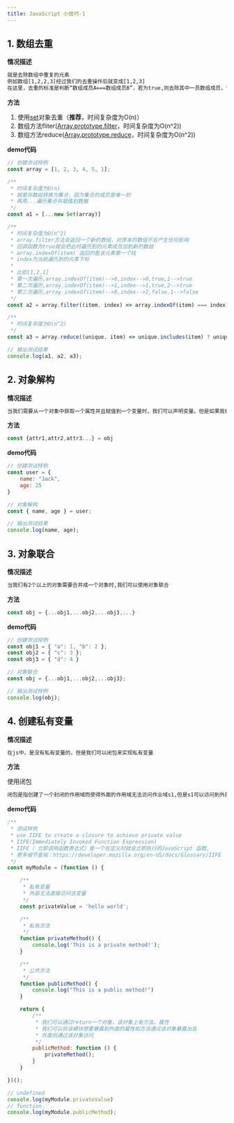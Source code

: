 ```yaml
---
title: JavaScript 小技巧-1
---
```


## 1. 数组去重

**情况描述**

```txt
就是去除数组中重复的元素
例如数组[1,2,2,3]经过我们的去重操作后就变成[1,2,3]
在这里，去重的标准是判断“数组成员A===数组成员B”，若为true,则去除其中一员数组成员，否则就不去重
```

**方法**

1. 使用[set](https://developer.mozilla.org/zh-CN/docs/Web/JavaScript/Reference/Global_Objects/Set)对象去重（**推荐**，时间复杂度为O(n)）
2. 数组方法fliter([Array.prototype.filter](https://developer.mozilla.org/zh-CN/docs/Web/JavaScript/Reference/Global_Objects/Array/filter)，时间复杂度为O(n^2))
3. 数组方法reduce([Array.prototype.reduce](https://developer.mozilla.org/zh-CN/docs/Web/JavaScript/Reference/Global_Objects/Array/reduce)，时间复杂度为O(n^2))

**demo代码**

```js
// 创建测试样例
const array = [1, 2, 3, 4, 5, 1];

/**
 * 时间复杂度为O(n)
 * 就是将数组转换为集合，因为集合的成员是唯一的
 * 再用...遍历集合并赋值到数据
 */
const a1 = [...new Set(array)]

/**
 * 时间复杂度为O(n^2)
 * array.filter方法会返回一个新的数组，对原本的数组不会产生任何影响
 * 回调函数为true就会把此时遍历到的元素成员加到新的数组
 * array.indexOf(item) 返回的是该元素第一个找
 * index为当前遍历到的元素下标
 * 
 * 比如[1,2,1]
 * 第一次遍历,array.indexOf(item)-->0,index-->0,true,1-->true
 * 第二次遍历,array.indexOf(item)-->1,index-->1,true,2-->true
 * 第三次遍历,array.indexOf(item)-->0,index-->2,false,1-->false
 */
const a2 = array.filter((item, index) => array.indexOf(item) === index);

/**
 * 时间复杂度为O(n^2)
 */
const a3 = array.reduce((unique, item) => unique.includes(item) ? unique : [...unique, item], []);

// 输出测试结果
console.log(a1, a2, a3);
```

## 2. 对象解构

**情况描述**

```txt
当我们需要从一个对象中获取一个属性并且赋值到一个变量时，我们可以声明变量。但是如果我们需要从一个对象获取多个属性并赋值到变量时，我们可以使用对象解构
```

**方法**

```js
const {attr1,attr2,attr3...} = obj
```

**demo代码**

```js
// 创建测试样例
const user = {
    name: "Jack",
    age: 25
}

// 对象解构
const { name, age } = user;

// 输出测试结果
console.log(name, age);
```

## 3. 对象联合

**情况描述**

```txt
当我们有2个以上的对象需要合并成一个对象时,我们可以使用对象联合
```

**方法**

```js
const obj = {...obj1,...obj2,...obj3,...}
```

**demo代码**

```js
// 创建测试样例
const obj1 = { "a": 1, "b": 2 };
const obj2 = { "c": 3 };
const obj3 = { "d": 4 }

// 对象联合
const obj = {...obj1,...obj2,...obj3};

// 输出测试样例
console.log(obj);
```

## 4. 创建私有变量

**情况描述**

```txt
在js中，是没有私有变量的，但是我们可以闭包来实现私有变量
```

**方法**

使用闭包

```txt
闭包是指创建了一个封闭的作用域而使得外面的作用域无法访问作业域s1,但是s1可以访问到外部的作用域，这种情况就叫做闭包
```

**demo代码**

```js
/**
 * 测试样例
 * use IIFE to create a closure to achieve private value
 * IIFE(Immediately Invoked Function Expression)
 * IIFE（ 立即调用函数表达式）是一个在定义时就会立即执行的JavaScript 函数。
 * 更多细节查阅：https://developer.mozilla.org/en-US/docs/Glossary/IIFE
 */
const myModule = (function () {

    /**
     * 私有变量
     * 外部无法直接访问该变量
     */
    const privateValue = 'hello world';

    /**
     * 私有方法
     */
    function privateMethod() {
        console.log('This is a private method!');
    }

    /**
     * 公共方法
     */
    function publicMethod() {
        console.log("This is a public method!")
    }

    return {
        /**
         * 我们可以通过return一个对象，该对象上有方法，属性
         * 我们可以将该模块想要暴露到外面的属性和方法通过该对象暴露出去
         * 外面则通过该对象访问
         */
        publicMethod: function () {
            privateMethod();
        }
    }

})();

// undefined
console.log(myModule.privateValue)
// function
console.log(myModule.publicMethod);
```



